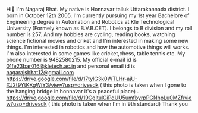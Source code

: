 Hi👋
I'm Nagaraj Bhat. My native is Honnavar talluk Uttarakannada district.
I born in October 12th 2005.  I'm currently pursuing my 1st year Bachelore of Engineering degree in Automation and Robotics at Kle Technological University (Formely known as B.V.B.CET).
I belongs to B division and my roll number is 257.
And my hobbies are cycling, reading books, watching science fictional movies and criket and I'm interested in making some new things. I'm interested in robotics and how the automotive things will works.
I'm also interested in some games like cricket,chess, table tennis etc.
My phone number is 9482580215.
My official e-mail id is 01fe23bar016@kletech.ac.in and personal email id is nagarajsbhat12@gmail.com
https://drive.google.com/file/d/17tylG3k0WTLHr-ajU-XJ2t9YtKKgWiY3/view?usp=drivesdk ( this photo is taken when I gone to the hanging bridge in honnavar it's a peaceful place) . 
https://drive.google.com/file/d/19CgItulGiPdUU5umfbyrpPGNhpLu0MZf/view?usp=drivesdk ( this photo is taken when I'm in 9th standard) 
Thank you
